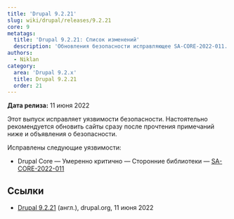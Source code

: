 ```yaml
---
title: 'Drupal 9.2.21'
slug: wiki/drupal/releases/9.2.21
core: 9
metatags:
  title: 'Drupal 9.2.21: Список изменений'
  description: 'Обновления безопасности исправляющее SA-CORE-2022-011.'
authors:
  - Niklan
category:
  area: 'Drupal 9.2.x'
  title: Drupal 9.2.21
  order: 21
---
```


**Дата релиза:** 11 июня 2022

Этот выпуск исправляет уязвимости безопасности. Настоятельно рекомендуется обновить сайты сразу после прочтения примечаний ниже и объявления о безопасности.

Исправлены следующие уязвимости:

- Drupal Core — Умеренно критично — Сторонние библиотеки — [SA-CORE-2022-011](../../../../security/sa-core/2022-011/index.md)

## Ссылки

- [Drupal 9.2.21](https://www.drupal.org/project/drupal/releases/9.2.21) (англ.), drupal.org, 11 июня 2022
